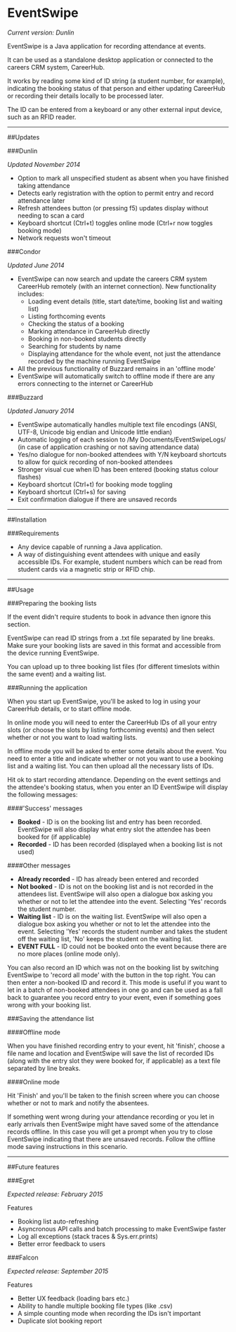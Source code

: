 # EventSwipe

*Current version: Dunlin*

EventSwipe is a Java application for recording attendance at events.

It can be used as a standalone desktop application or connected to the careers CRM system, CareerHub.

It works by reading some kind of ID string (a student number, for example), indicating the booking status of that person and either updating CareerHub or recording their details locally to be processed later.

The ID can be entered from a keyboard or any other external input device, such as an RFID reader.

---

##Updates

###Dunlin

*Updated November 2014*

* Option to mark all unspecified student as absent when you have finished taking attendance
* Detects early registration with the option to permit entry and record attendance later
* Refresh attendees button (or pressing f5) updates display without needing to scan a card
* Keyboard shortcut (Ctrl+t) toggles online mode (Ctrl+r now toggles booking mode)
* Network requests won't timeout

###Condor

*Updated June 2014*

* EventSwipe can now search and update the careers CRM system CareerHub remotely (with an internet connection). New functionality includes:
    * Loading event details (title, start date/time, booking list and waiting list)
    * Listing forthcoming events
    * Checking the status of a booking
    * Marking attendance in CareerHub directly
    * Booking in non-booked students directly
    * Searching for students by name
    * Displaying attendance for the whole event, not just the attendance recorded by the machine running EventSwipe
* All the previous functionality of Buzzard remains in an 'offline mode'
* EventSwipe will automatically switch to offline mode if there are any errors connecting to the internet or CareerHub

###Buzzard

*Updated January 2014*

* EventSwipe automatically handles multiple text file encodings (ANSI, UTF-8, Unicode big endian and Unicode little endian)
* Automatic logging of each session to /My Documents/EventSwipeLogs/ (in case of application crashing or not saving attendance data)
* Yes/no dialogue for non-booked attendees with Y/N keyboard shortcuts to allow for quick recording of non-booked attendees
* Stronger visual cue when ID has been entered (booking status colour flashes)
* Keyboard shortcut (Ctrl+t) for booking mode toggling
* Keyboard shortcut (Ctrl+s) for saving
* Exit confirmation dialogue if there are unsaved records

---

##Installation

###Requirements

* Any device capable of running a Java application.
* A way of distinguishing event attendees with unique and easily accessible IDs. For example, student numbers which can be read from student cards via a magnetic strip or RFID chip.

---

##Usage

###Preparing the booking lists

If the event didn't require students to book in advance then ignore this section.

EventSwipe can read ID strings from a .txt file separated by line breaks. Make sure your booking lists are saved in this format and accessible from the device running EventSwipe. 

You can upload up to three booking list files (for different timeslots within the same event) and a waiting list.

###Running the application

When you start up EventSwipe, you'll be asked to log in using your CareerHub details, or to start offline mode.

In online mode you will need to enter the CareerHub IDs of all your entry slots (or choose the slots by listing forthcoming events) and then select whether or not you want to load waiting lists.

In offline mode you will be asked to enter some details about the event. You need to enter a title and indicate whether or not you want to use a booking list and a waiting list. You can then upload all the necessary lists of IDs.

Hit ok to start recording attendance. Depending on the event settings and the attendee's booking status, when you enter an ID EventSwipe will display the following messages:

####'Success' messages

* __Booked__ - ID is on the booking list and entry has been recorded. EventSwipe will also display what entry slot the attendee has been booked for (if applicable)
* __Recorded__ - ID has been recorded (displayed when a booking list is not used) 

####Other messages

* __Already recorded__ - ID has already been entered and recorded
* __Not booked__ - ID is not on the booking list and is not recorded in the attendees list. EventSwipe will also open a dialogue box asking you whether or not to let the attendee into the event. Selecting 'Yes' records the student number.
* __Waiting list__ - ID is on the waiting list. EventSwipe will also open a dialogue box asking you whether or not to let the attendee into the event. Selecting 'Yes' records the student number and takes the student off the waiting list, 'No' keeps the student on the waiting list.
* __EVENT FULL__ - ID could not be booked onto the event because there are no more places (online mode only).

You can also record an ID which was not on the booking list by switching EventSwipe to 'record all mode' with the button in the top right. You can then enter a non-booked ID and record it. This mode is useful if you want to let in a batch of non-booked attendees in one go and can be used as a fall back to guarantee you record entry to your event, even if something goes wrong with your booking list.

###Saving the attendance list

####Offline mode

When you have finished recording entry to your event, hit 'finish', choose a file name and location and EventSwipe will save the list of recorded IDs (along with the entry slot they were booked for, if applicable) as a text file separated by line breaks.

####Online mode

Hit 'Finish' and you'll be taken to the finish screen where you can choose whether or not to mark and notify the absentees. 

If something went wrong during your attendance recording or you let in early arrivals then EventSwipe might have saved some of the attendance records offline. In this case you will get a prompt when you try to close EventSwipe indicating that there are unsaved records. Follow the offline mode saving instructions in this scenario.

---

##Future features

###Egret

*Expected release: February 2015*

Features

* Booking list auto-refreshing
* Asyncronous API calls and batch processing to make EventSwipe faster
* Log all exceptions (stack traces & Sys.err.prints)
* Better error feedback to users

###Falcon

*Expected release: September 2015*

Features

* Better UX feedback (loading bars etc.)
* Ability to handle multiple booking file types (like .csv)
* A simple counting mode when recording the IDs isn't important
* Duplicate slot booking report